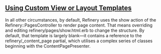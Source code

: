 ## [Using Custom View or Layout Templates](http://refinerycms.com/guides/using-custom-view-or-layout-templates)

In all other circumstances, by default, Refinery uses the show action of the Refinery::PagesController to render page content. That means overriding and editing refinery/pages/show.html.erb to change the structure. By default, that template is largely blank—it contains a reference to the refinery/_content_page partial, which utilises a complex series of classes beginning with the ContentPagePresenter.

